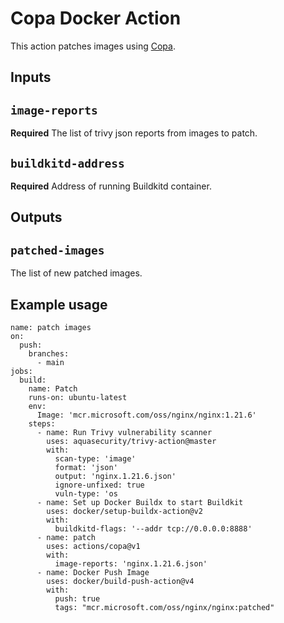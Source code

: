 # Copa Docker Action

This action patches images using [Copa](https://github.com/project-copacetic/copacetic).

## Inputs

## `image-reports`

**Required** The list of trivy json reports from images to patch.

## `buildkitd-address`

**Required** Address of running Buildkitd container.

## Outputs

## `patched-images`

The list of new patched images.

## Example usage

```
name: patch images
on:
  push:
    branches:
      - main
jobs:
  build:
    name: Patch
    runs-on: ubuntu-latest
    env:
      Image: 'mcr.microsoft.com/oss/nginx/nginx:1.21.6'
    steps:
      - name: Run Trivy vulnerability scanner
        uses: aquasecurity/trivy-action@master
        with:
          scan-type: 'image'
          format: 'json'
          output: 'nginx.1.21.6.json'
          ignore-unfixed: true
          vuln-type: 'os
      - name: Set up Docker Buildx to start Buildkit
        uses: docker/setup-buildx-action@v2
        with: 
          buildkitd-flags: '--addr tcp://0.0.0.0:8888'
      - name: patch
        uses: actions/copa@v1
        with:
          image-reports: 'nginx.1.21.6.json'
      - name: Docker Push Image
        uses: docker/build-push-action@v4
        with:
          push: true
          tags: "mcr.microsoft.com/oss/nginx/nginx:patched"
```

